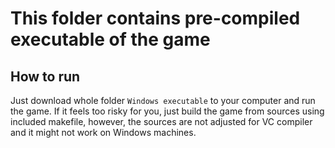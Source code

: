 # This folder contains pre-compiled executable of the game

## How to run
Just download whole folder `Windows executable` to your computer and run the game. 
If it feels too risky for you, just build the game from sources using included makefile,
however, the sources are not adjusted for VC compiler and it might not work on Windows machines.
